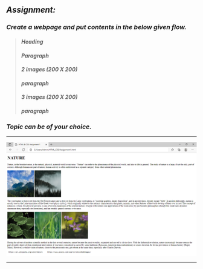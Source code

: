 ## _Assignment:_
### _Create a webpage and put contents in the below given flow._
> #### _Heading_
> #### _Paragraph_
> #### _2 images (200 X 200)_
> #### _paragraph_
> #### _3 images (200 X 200)_
> #### _paragraph_
### _Topic can be of your choice._
---
![](Files/screenshot.png)

---
